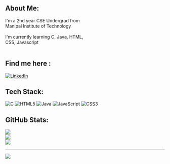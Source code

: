 ## About Me:
I'm a 2nd year CSE Undergrad from<br>Manipal Institute of Technology<br><br>I'm currently learning C, Java, HTML,<br>CSS, Javascript<br><br>


## Find me here :
[![LinkedIn](https://img.shields.io/badge/LinkedIn-%230077B5.svg?logo=linkedin&logoColor=white)](https://linkedin.com/in/viswatarakalamsetty) 

## Tech Stack:
![C](https://img.shields.io/badge/c-%2300599C.svg?style=flat&logo=c&logoColor=white) ![HTML5](https://img.shields.io/badge/html5-%23E34F26.svg?style=flat&logo=html5&logoColor=white) ![Java](https://img.shields.io/badge/java-%23ED8B00.svg?style=flat&logo=java&logoColor=white) ![JavaScript](https://img.shields.io/badge/javascript-%23323330.svg?style=flat&logo=javascript&logoColor=%23F7DF1E) ![CSS3](https://img.shields.io/badge/css3-%231572B6.svg?style=flat&logo=css3&logoColor=white)
## GitHub Stats:
![](https://github-readme-stats.vercel.app/api?username=viswatara&theme=react&hide_border=true&include_all_commits=true&count_private=true)<br/>
![](https://github-readme-streak-stats.herokuapp.com/?user=viswatara&theme=react&hide_border=true)<br/>
![](https://github-readme-stats.vercel.app/api/top-langs/?username=viswatara&theme=react&hide_border=true&include_all_commits=true&count_private=true&layout=compact)

---
[![](https://visitcount.itsvg.in/api?id=viswatara&icon=9&color=10)](https://visitcount.itsvg.in)


 

